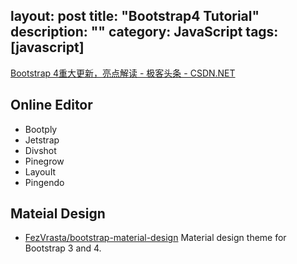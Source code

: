 layout: post
title: "Bootstrap4 Tutorial"
description: ""
category: JavaScript
tags: [javascript]
---

[Bootstrap 4重大更新，亮点解读 - 极客头条 - CSDN.NET](http://geek.csdn.net/news/detail/38027)

## Online Editor

- Bootply
- Jetstrap
- Divshot
- Pinegrow
- LayouIt
- Pingendo

## Mateial Design

- [FezVrasta/bootstrap-material-design](https://github.com/FezVrasta/bootstrap-material-design) Material design theme for Bootstrap 3 and 4.
